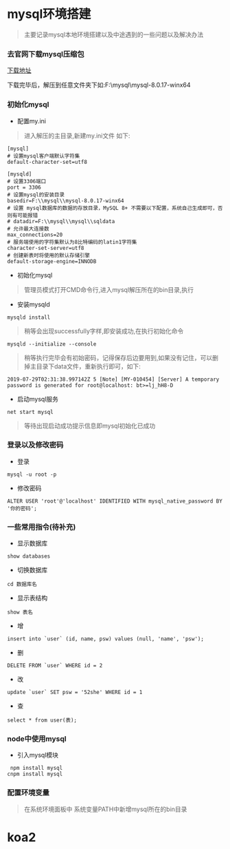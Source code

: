 # mysql环境搭建
>主要记录mysql本地环境搭建以及中途遇到的一些问题以及解决办法

### 去官网下载mysql压缩包
[下载地址](https://dev.mysql.com/downloads/mysql/)

下载完毕后，解压到任意文件夹下如:F:\mysql\mysql-8.0.17-winx64


### 初始化mysql
 + 配置my.ini
 >进入解压的主目录,新建my.ini文件 如下:
```
[mysql]
# 设置mysql客户端默认字符集
default-character-set=utf8
 
[mysqld]
# 设置3306端口
port = 3306
# 设置mysql的安装目录
basedir=F:\\mysql\\mysql-8.0.17-winx64
# 设置 mysql数据库的数据的存放目录，MySQL 8+ 不需要以下配置，系统自己生成即可，否则有可能报错
# datadir=F:\\mysql\\mysql\\sqldata
# 允许最大连接数
max_connections=20
# 服务端使用的字符集默认为8比特编码的latin1字符集
character-set-server=utf8
# 创建新表时将使用的默认存储引擎  
default-storage-engine=INNODB
```
+ 初始化mysql
> 管理员模式打开CMD命令行,进入mysql解压所在的bin目录,执行
+ 安装mysqld
```shell
mysqld install
```
>稍等会出现successfully字样,即安装成功,在执行初始化命令
```
mysqld --initialize --console
```
> 稍等执行完毕会有初始密码，记得保存后边要用到,如果没有记住，可以删掉主目录下data文件，重新执行即可，如下:
```
2019-07-29T02:31:38.997142Z 5 [Note] [MY-010454] [Server] A temporary password is generated for root@localhost: bt>=lj_hH8-D
```
+ 启动mysql服务
```
net start mysql
```
>等待出现启动成功提示信息即mysql初始化已成功

### 登录以及修改密码
+ 登录
```
mysql -u root -p
```
+ 修改密码
```
ALTER USER 'root'@'localhost' IDENTIFIED WITH mysql_native_password BY '你的密码';
```

### 一些常用指令(待补充)
+ 显示数据库
```
show databases
```
+ 切换数据库
```
cd 数据库名
```

+ 显示表结构
```
show 表名
```
+ 增
```
insert into `user` (id, name, psw) values (null, 'name', 'psw');
```
+ 删
```
DELETE FROM `user` WHERE id = 2
```

+ 改
```
update `user` SET psw = '52she' WHERE id = 1
```

+ 查
```
select * from user(表);
```

### node中使用mysql
+ 引入mysql模块
```
 npm install mysql
cnpm install mysql
```


### 配置环境变量
> 在系统环境面板中 系统变量PATH中新增mysql所在的bin目录




# koa2